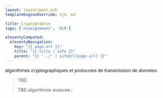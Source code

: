 ```yaml
---
layout: layout/post.njk 
templateEngineOverride: njk, md

title: Cryptographie
tags: ['enseignement', 'ECM']

eleventyComputed:
  eleventyNavigation:
    key: "{{ page.url }}"
    title: "{{ title | safe }}"
    parent: "{{ '../' | siteUrl(page.url) }}"
---
```



algorithmes cryptographiques et protocoles de transmission de données.

> TBD

> TBD algorithmie avancée :
